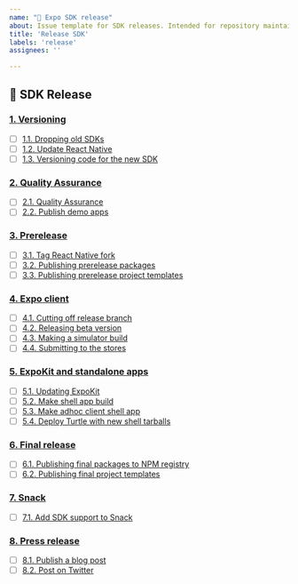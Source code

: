 ```yaml
---
name: "🎢 Expo SDK release"
about: Issue template for SDK releases. Intended for repository maintainers only.
title: 'Release SDK'
labels: 'release'
assignees: ''

---
```


## 🎢 SDK Release

### [1. Versioning](#stage-1---versioning)

- [ ] [1.1. Dropping old SDKs](https://git.io/JeKCx#11-dropping-old-sdks)
- [ ] [1.2. Update React Native](https://git.io/JeKCx#12-update-react-native)
- [ ] [1.3. Versioning code for the new SDK](https://git.io/JeKCx#13-versioning-code-for-the-new-sdk)

### [2. Quality Assurance](https://git.io/JeKCx#stage-2---quality-assurance)

- [ ] [2.1. Quality Assurance](https://git.io/JeKCx#21-quality-assurance)
- [ ] [2.2. Publish demo apps](https://git.io/JeKCx#22-publish-demo-apps)

### [3. Prerelease](https://git.io/JeKCx#stage-3---prerelease)

- [ ] [3.1. Tag React Native fork](https://git.io/JeKCx#31-tag-react-native-fork)
- [ ] [3.2. Publishing prerelease packages](https://git.io/JeKCx#32-publishing-prerelease-packages)
- [ ] [3.3. Publishing prerelease project templates](https://git.io/JeKCx#33-publishing-prerelease-project-templates)

### [4. Expo client](https://git.io/JeKCx#stage-4---expo-client)

- [ ] [4.1. Cutting off release branch](https://git.io/JeKCx#41-cutting-off-release-branch)
- [ ] [4.2. Releasing beta version](https://git.io/JeKCx#42-releasing-beta-version)
- [ ] [4.3. Making a simulator build](https://git.io/JeKCx#43-making-a-simulator-build)
- [ ] [4.4. Submitting to the stores](https://git.io/JeKCx#44-submitting-to-the-stores)

### [5. ExpoKit and standalone apps](https://git.io/JeKCx#stage-5---expokit-and-standalone-apps)

- [ ] [5.1. Updating ExpoKit](https://git.io/JeKCx#51-updating-expokit)
- [ ] [5.2. Make shell app build](https://git.io/JeKCx#52-make-shell-app-build)
- [ ] [5.3. Make adhoc client shell app](https://git.io/JeKCx#53-make-adhoc-client-shell-app)
- [ ] [5.4. Deploy Turtle with new shell tarballs](https://git.io/JeKCx#54-deploy-turtle-with-new-shell-tarballs)

### [6. Final release](https://git.io/JeKCx#stage-6---final-release)

- [ ] [6.1. Publishing final packages to NPM registry](https://git.io/JeKCx#61-publishing-final-packages-to-npm-registry)
- [ ] [6.2. Publishing final project templates](https://git.io/JeKCx#62-publishing-final-project-templates)

### [7. Snack](https://git.io/JeKCx#stage-7---snack)

- [ ] [7.1. Add SDK support to Snack](https://git.io/JeKCx#71-add-sdk-support-to-snack)

### [8. Press release](https://git.io/JeKCx#stage-8---press-release)

- [ ] [8.1. Publish a blog post](https://git.io/JeKCx#81-publish-a-blog-post)
- [ ] [8.2. Post on Twitter](https://git.io/JeKCx#82-post-on-twitter)
